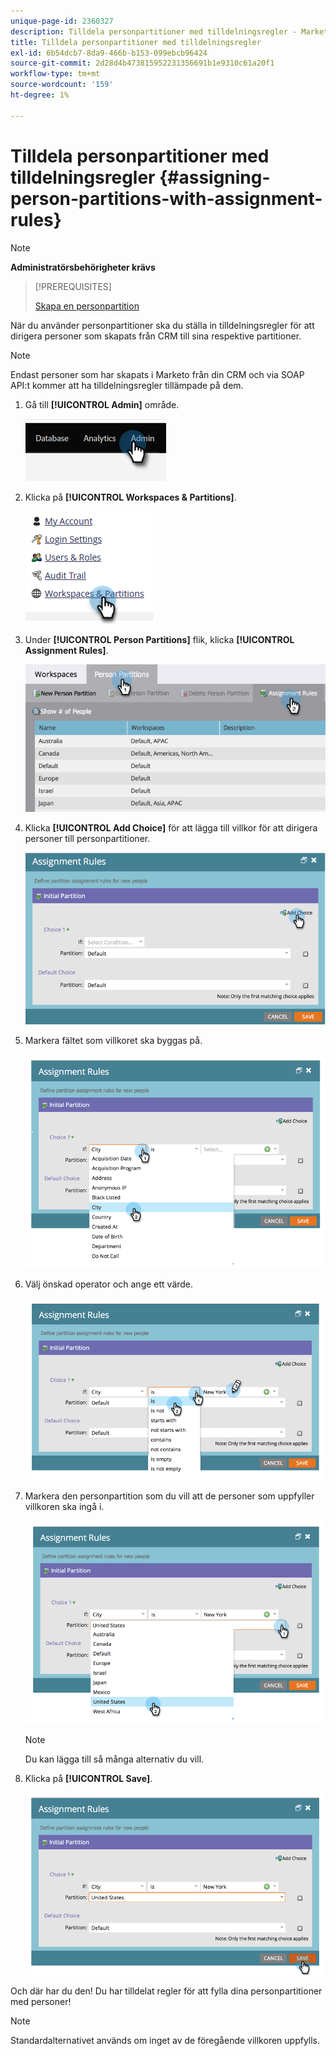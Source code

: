 ```yaml
---
unique-page-id: 2360327
description: Tilldela personpartitioner med tilldelningsregler - Marketo Docs - produktdokumentation
title: Tilldela personpartitioner med tilldelningsregler
exl-id: 6b54dcb7-8da9-466b-b153-099ebcb96424
source-git-commit: 2d28d4b473815952231356691b1e9310c61a20f1
workflow-type: tm+mt
source-wordcount: '159'
ht-degree: 1%

---
```


# Tilldela personpartitioner med tilldelningsregler {#assigning-person-partitions-with-assignment-rules}

>[!NOTE]
>
>**Administratörsbehörigheter krävs**

>[!PREREQUISITES]
>
>[Skapa en personpartition](/help/marketo/product-docs/administration/workspaces-and-person-partitions/create-a-person-partition.md)

När du använder personpartitioner ska du ställa in tilldelningsregler för att dirigera personer som skapats från CRM till sina respektive partitioner.

>[!NOTE]
>
>Endast personer som har skapats i Marketo från din CRM och via SOAP API:t kommer att ha tilldelningsregler tillämpade på dem.

1. Gå till **[!UICONTROL Admin]** område.

   ![](assets/assigning-person-partitions-with-assignment-rules-1.png)

1. Klicka på **[!UICONTROL Workspaces & Partitions]**.

   ![](assets/assigning-person-partitions-with-assignment-rules-2.png)

1. Under **[!UICONTROL Person Partitions]** flik, klicka **[!UICONTROL Assignment Rules]**.

   ![](assets/assigning-person-partitions-with-assignment-rules-3.png)

1. Klicka **[!UICONTROL Add Choice]** för att lägga till villkor för att dirigera personer till personpartitioner.

   ![](assets/assigning-person-partitions-with-assignment-rules-4.png)

1. Markera fältet som villkoret ska byggas på.

   ![](assets/assigning-person-partitions-with-assignment-rules-5.png)

1. Välj önskad operator och ange ett värde.

   ![](assets/assigning-person-partitions-with-assignment-rules-6.png)

1. Markera den personpartition som du vill att de personer som uppfyller villkoren ska ingå i.

   ![](assets/assigning-person-partitions-with-assignment-rules-7.png)

   >[!NOTE]
   >
   >Du kan lägga till så många alternativ du vill.

1. Klicka på **[!UICONTROL Save]**.

   ![](assets/assigning-person-partitions-with-assignment-rules-8.png)

Och där har du den! Du har tilldelat regler för att fylla dina personpartitioner med personer!

>[!NOTE]
>
>Standardalternativet används om inget av de föregående villkoren uppfylls.
